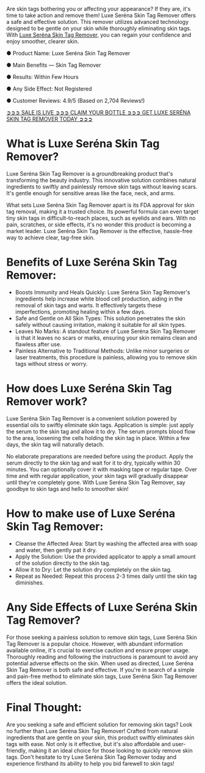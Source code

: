 Are skin tags bothering you or affecting your appearance? If they are, it's time to take action and remove them! Luxe Seréna Skin Tag Remover offers a safe and effective solution. This remover utilizes advanced technology designed to be gentle on your skin while thoroughly eliminating skin tags. With [Luxe Seréna Skin Tag Remover](https://www.facebook.com/luxeserenaskintagremover/), you can regain your confidence and enjoy smoother, clearer skin.

● Product Name: Luxe Seréna Skin Tag Remover

‍● Main Benefits — Skin Tag Remover

● Results: Within Few Hours

● Any Side Effect: Not Registered

● Customer Reviews: 4.9/5 (Based on 2,704 Reviews!)‍

‍[➲➲➲ SALE IS LIVE ➲➲➲ CLAIM YOUR BOTTLE ➲➲➲ GET LUXE SERÉNA SKIN TAG REMOVER TODAY ➲➲➲](https://atozsupplement.com/luxe-serena-skin-tag-remover/)

# What is Luxe Seréna Skin Tag Remover?

Luxe Seréna Skin Tag Remover is a groundbreaking product that's transforming the beauty industry. This innovative solution combines natural ingredients to swiftly and painlessly remove skin tags without leaving scars. It's gentle enough for sensitive areas like the face, neck, and arms.

What sets Luxe Seréna Skin Tag Remover apart is its FDA approval for skin tag removal, making it a trusted choice. Its powerful formula can even target tiny skin tags in difficult-to-reach places, such as eyelids and ears. With no pain, scratches, or side effects, it's no wonder this product is becoming a market leader. Luxe Seréna Skin Tag Remover is the effective, hassle-free way to achieve clear, tag-free skin.

# Benefits of Luxe Seréna Skin Tag Remover:

- Boosts Immunity and Heals Quickly: Luxe Seréna Skin Tag Remover's ingredients help increase white blood cell production, aiding in the removal of skin tags and warts. It effectively targets these imperfections, promoting healing within a few days.
- Safe and Gentle on All Skin Types: This solution penetrates the skin safely without causing irritation, making it suitable for all skin types. 
- Leaves No Marks: A standout feature of Luxe Seréna Skin Tag Remover is that it leaves no scars or marks, ensuring your skin remains clean and flawless after use.
- Painless Alternative to Traditional Methods: Unlike minor surgeries or laser treatments, this procedure is painless, allowing you to remove skin tags without stress or worry.

# How does Luxe Seréna Skin Tag Remover work?

Luxe Seréna Skin Tag Remover is a convenient solution powered by essential oils to swiftly eliminate skin tags. Application is simple: just apply the serum to the skin tag and allow it to dry. The serum prompts blood flow to the area, loosening the cells holding the skin tag in place. Within a few days, the skin tag will naturally detach.

No elaborate preparations are needed before using the product. Apply the serum directly to the skin tag and wait for it to dry, typically within 30 minutes. You can optionally cover it with masking tape or regular tape. Over time and with regular application, your skin tags will gradually disappear until they're completely gone. With Luxe Seréna Skin Tag Remover, say goodbye to skin tags and hello to smoother skin!

# How to make use of Luxe Seréna Skin Tag Remover:

- Cleanse the Affected Area: Start by washing the affected area with soap and water, then gently pat it dry.
- Apply the Solution: Use the provided applicator to apply a small amount of the solution directly to the skin tag.
- Allow it to Dry: Let the solution dry completely on the skin tag.
- Repeat as Needed: Repeat this process 2-3 times daily until the skin tag diminishes.

# Any Side Effects of Luxe Seréna Skin Tag Remover?

For those seeking a painless solution to remove skin tags, Luxe Seréna Skin Tag Remover is a popular choice. However, with abundant information available online, it's crucial to exercise caution and ensure proper usage. Thoroughly reading and following the instructions is paramount to avoid any potential adverse effects on the skin. When used as directed, Luxe Seréna Skin Tag Remover is both safe and effective. If you're in search of a simple and pain-free method to eliminate skin tags, Luxe Seréna Skin Tag Remover offers the ideal solution.

# Final Thought:

Are you seeking a safe and efficient solution for removing skin tags? Look no further than Luxe Seréna Skin Tag Remover! Crafted from natural ingredients that are gentle on your skin, this product swiftly eliminates skin tags with ease. Not only is it effective, but it's also affordable and user-friendly, making it an ideal choice for those looking to quickly remove skin tags. Don't hesitate to try Luxe Seréna Skin Tag Remover today and experience firsthand its ability to help you bid farewell to skin tags!
